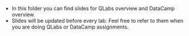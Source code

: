 * In this folder you can find slides for QLabs overview and DataCamp overview.
* Slides will be updated before every lab. Feel free to refer to them when you are doing QLabs or DataCamp assignments.
